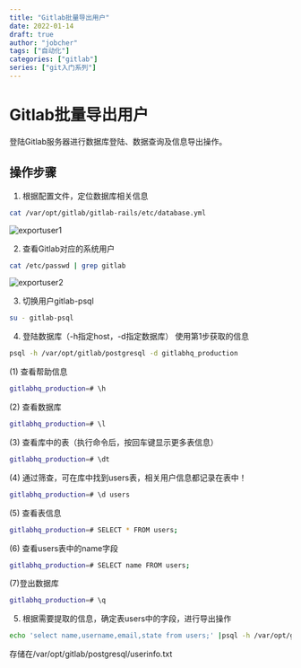 ```yaml
---
title: "Gitlab批量导出用户"
date: 2022-01-14
draft: true
author: "jobcher"
tags: ["自动化"]
categories: ["gitlab"]
series: ["git入门系列"]
---
```


# Gitlab批量导出用户
登陆Gitlab服务器进行数据库登陆、数据查询及信息导出操作。

## 操作步骤
1. 根据配置文件，定位数据库相关信息
```sh
cat /var/opt/gitlab/gitlab-rails/etc/database.yml
```
![exportuser1](/images/exportuser1.png)

2. 查看Gitlab对应的系统用户
```sh
cat /etc/passwd | grep gitlab
```
![exportuser2](/images/exportuser2.png)

3. 切换用户gitlab-psql
```sh
su - gitlab-psql
```

4. 登陆数据库（-h指定host，-d指定数据库） 使用第1步获取的信息
```sh
psql -h /var/opt/gitlab/postgresql -d gitlabhq_production
```
(1) 查看帮助信息  
```sh
gitlabhq_production=# \h
```
(2) 查看数据库  
```sh
gitlabhq_production=# \l
```
(3) 查看库中的表（执行命令后，按回车键显示更多表信息）
```sh
gitlabhq_production=# \dt
```
(4) 通过筛查，可在库中找到users表，相关用户信息都记录在表中！
```sh
gitlabhq_production=# \d users
```
(5) 查看表信息
```sh
gitlabhq_production=# SELECT * FROM users;
```
(6) 查看users表中的name字段
```sh
gitlabhq_production=# SELECT name FROM users;
```
(7)登出数据库
```sh
gitlabhq_production=# \q
```
5. 根据需要提取的信息，确定表users中的字段，进行导出操作

```sh
echo 'select name,username,email,state from users;' |psql -h /var/opt/gitlab/postgresql -d gitlabhq_production > userinfo.txt
```
存储在/var/opt/gitlab/postgresql/userinfo.txt